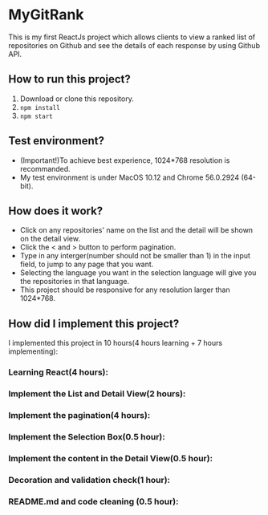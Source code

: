 # MyGitRank
This is my first ReactJs project which allows clients to view a ranked list of repositories on Github and see the details of each response by using Github API.
## How to run this project?
1. Download or clone this repository.
2. `npm install`
3. `npm start`
## Test environment?
* (Important!)To achieve best experience, 1024*768 resolution is recommanded.
* My test environment is under MacOS 10.12 and Chrome 56.0.2924 (64-bit).
## How does it work?
* Click on any repositories' name on the list and the detail will be shown on the detail view.
* Click the < and > button to perform pagination.
* Type in any interger(number should not be smaller than 1) in the input field, to jump to any page that you want.
* Selecting the language you want in the selection language will give you the repositories in that language.
* This project should be responsive for any resolution larger than 1024*768.
## How did I implement this project?
I implemented this project in 10 hours(4 hours learning + 7 hours implementing):
### Learning React(4 hours):
### Implement the List and Detail View(2 hours):
### Implement the pagination(4 hours):
### Implement the Selection Box(0.5 hour):
### Implement the content in the Detail View(0.5 hour):
### Decoration and validation check(1 hour):
### README.md and code cleaning (0.5 hour):